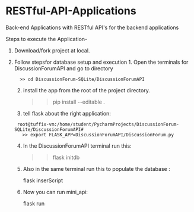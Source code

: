 # RESTful-API-Applications
Back-end Applications with  RESTful API's for the backend applications

Steps to execute the Application-
1. Download/fork project at local.
2. Follow stepsfor database setup and execution
       1. Open the terminals for DiscussionForumAPI and go to directory
		 
         >> cd DiscussionForum-SQLite/DiscussionForumAPI
		 
      2. install the app from the root of the project directory.

         >> pip install --editable .

      3. tell flask about the right application:

       	root@tuffix-vm:/home/student/PycharmProjects/DiscussionForum-SQLite/DiscussionForumAPI# 
	      >> export FLASK_APP=DiscussionForumAPI/DiscussionForum.py

      4. In the DiscussionForumAPI terminal run this:

         >> flask initdb
		 
      5. Also in the same terminal run this to populate the database :

         flask inserScript
	  
      6. Now you can run mini_api:

         flask run




